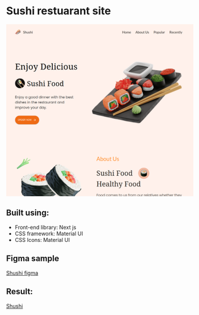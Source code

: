 # Sushi restuarant site

<img src="https://raw.githubusercontent.com/Borys-Mch/shushi-res/master/screenshot.png" alt="Displaying Screenshot.png">

## Built using:

- Front-end library: Next js
- CSS framework: Material UI
- CSS Icons: Material UI

## Figma sample

[Shushi figma](https://www.figma.com/community/file/1181262043481979779)

## Result:

[Shushi](https://shushi.deren.icu/)
